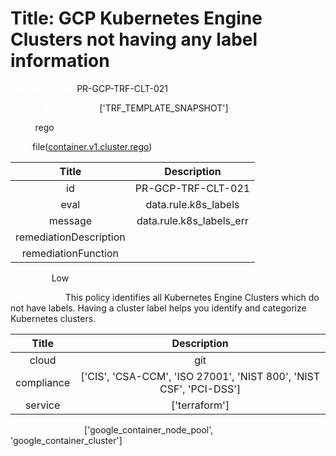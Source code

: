 



# Title: GCP Kubernetes Engine Clusters not having any label information


***<font color="white">Master Test Id:</font>*** PR-GCP-TRF-CLT-021

***<font color="white">Master Snapshot Id:</font>*** ['TRF_TEMPLATE_SNAPSHOT']

***<font color="white">type:</font>*** rego

***<font color="white">rule:</font>*** file([container.v1.cluster.rego])  
  
  
  
  

|Title|Description|
| :---: | :---: |
|id|PR-GCP-TRF-CLT-021|
|eval|data.rule.k8s_labels|
|message|data.rule.k8s_labels_err|
|remediationDescription||
|remediationFunction||


***<font color="white">Severity:</font>*** Low

***<font color="white">Description:</font>*** This policy identifies all Kubernetes Engine Clusters which do not have labels. Having a cluster label helps you identify and categorize Kubernetes clusters.  
  
  

|Title|Description|
| :---: | :---: |
|cloud|git|
|compliance|['CIS', 'CSA-CCM', 'ISO 27001', 'NIST 800', 'NIST CSF', 'PCI-DSS']|
|service|['terraform']|


***<font color="white">Resource Types:</font>*** ['google_container_node_pool', 'google_container_cluster']


[container.v1.cluster.rego]: https://github.com/prancer-io/prancer-compliance-test/tree/master/google/terraform/container.v1.cluster.rego
